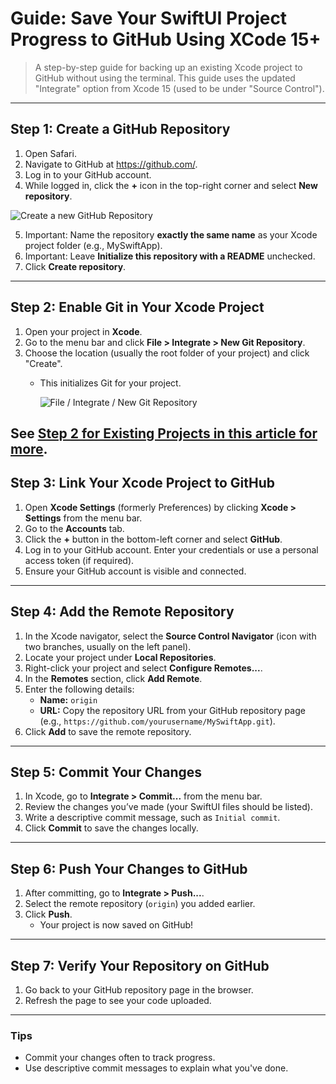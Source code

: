 # **Guide: Save Your SwiftUI Project Progress to GitHub Using XCode 15+**

> A step-by-step guide for backing up an existing Xcode project to GitHub without using the terminal.
> This guide uses the updated "Integrate" option from Xcode 15 (used to be under "Source Control"). 

---

## **Step 1: Create a GitHub Repository**

1. Open Safari.
2. Navigate to GitHub at <https://github.com/>.
3. Log in to your GitHub account.
4. While logged in, click the **+** icon in the top-right corner and select **New repository**.

  ![Create a new GitHub Repository](https://docs.github.com/assets/cb-29762/mw-1440/images/help/repository/repo-create-global-nav-update.webp)

5. Important: Name the repository **exactly the same name** as your Xcode project folder (e.g., MySwiftApp).
6. Important: Leave **Initialize this repository with a README** unchecked.
7. Click **Create repository**.

---

## **Step 2: Enable Git in Your Xcode Project**

1. Open your project in **Xcode**.
2. Go to the menu bar and click **File > Integrate > New Git Repository**.
3. Choose the location (usually the root folder of your project) and click "Create".
   - This initializes Git for your project.
  
     ![File / Integrate / New Git Repository](https://i.sstatic.net/xitVc.png)

See [Step 2 for Existing Projects in this article for more](https://swiftandtips.com/how-to-create-a-remote-github-repository-from-xcode).
---

## **Step 3: Link Your Xcode Project to GitHub**

1. Open **Xcode Settings** (formerly Preferences) by clicking **Xcode > Settings** from the menu bar.
2. Go to the **Accounts** tab.
3. Click the **+** button in the bottom-left corner and select **GitHub**.
4. Log in to your GitHub account. Enter your credentials or use a personal access token (if required).
5. Ensure your GitHub account is visible and connected.

---

## **Step 4: Add the Remote Repository**

1. In the Xcode navigator, select the **Source Control Navigator** (icon with two branches, usually on the left panel).
2. Locate your project under **Local Repositories**.
3. Right-click your project and select **Configure Remotes...**.
4. In the **Remotes** section, click **Add Remote**.
5. Enter the following details:
   - **Name:** `origin`
   - **URL:** Copy the repository URL from your GitHub repository page (e.g., `https://github.com/yourusername/MySwiftApp.git`).
6. Click **Add** to save the remote repository.

---

## **Step 5: Commit Your Changes**

1. In Xcode, go to **Integrate > Commit...** from the menu bar.
2. Review the changes you’ve made (your SwiftUI files should be listed).
3. Write a descriptive commit message, such as `Initial commit`.
4. Click **Commit** to save the changes locally.

---

## **Step 6: Push Your Changes to GitHub**

1. After committing, go to **Integrate > Push...**.
2. Select the remote repository (`origin`) you added earlier.
3. Click **Push**.
   - Your project is now saved on GitHub!

---

## **Step 7: Verify Your Repository on GitHub**

1. Go back to your GitHub repository page in the browser.
2. Refresh the page to see your code uploaded.

---

### **Tips**

- Commit your changes often to track progress.
- Use descriptive commit messages to explain what you've done.


